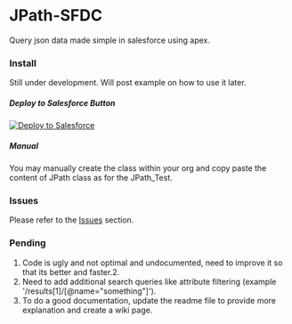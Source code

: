 # JPath-SFDC
Query json data made simple in salesforce using apex.

### Install

Still under development. Will post example on how to use it later.

##### Deploy to Salesforce Button

<a href="https://githubsfdeploy.herokuapp.com?owner=anyei&repo=JPath-SFDC">
  <img alt="Deploy to Salesforce"
       src="https://raw.githubusercontent.com/afawcett/githubsfdeploy/master/src/main/webapp/resources/img/deploy.png">
</a>

##### Manual

You may manually create the class within your org and copy paste the content of JPath class as for the JPath_Test. 

### Issues
Please refer to the <a href="https://github.com/anyei/JPath-SFDC/issues">Issues</a> section.

### Pending
1. Code is ugly and not optimal and undocumented, need to improve it so that its better and faster.2. 
2. Need to add additional search queries like attribute filtering (example '/results[1]/[@name="something"]').
3. To do a good documentation, update the readme file to provide more explanation and create a wiki page.


